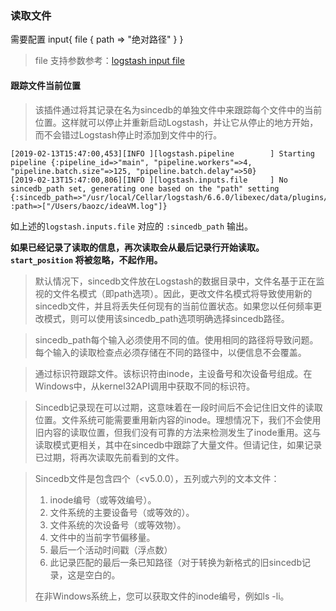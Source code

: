 ### 读取文件
需要配置
input{
    file {
        path => "绝对路径"
    }
}

> file 支持参数参考：[logstash input file](https://www.elastic.co/guide/en/logstash/current/plugins-inputs-file.html)

#### **跟踪文件当前位置**
> 该插件通过将其记录在名为sincedb的单独文件中来跟踪每个文件中的当前位置。这样就可以停止并重新启动Logstash，并让它从停止的地方开始，而不会错过Logstash停止时添加到文件中的行。
```
[2019-02-13T15:47:00,453][INFO ][logstash.pipeline        ] Starting pipeline {:pipeline_id=>"main", "pipeline.workers"=>4, "pipeline.batch.size"=>125, "pipeline.batch.delay"=>50}
[2019-02-13T15:47:00,806][INFO ][logstash.inputs.file     ] No sincedb_path set, generating one based on the "path" setting {:sincedb_path=>"/usr/local/Cellar/logstash/6.6.0/libexec/data/plugins/inputs/file/.sincedb_13a0824f3b332e9573407bb5b0c47ec6", :path=>["/Users/baozc/ideaVM.log"]}
```
如上述的`logstash.inputs.file` 对应的 `:sincedb_path` 输出。

**如果已经记录了读取的信息，再次读取会从最后记录行开始读取。`start_position` 将被忽略，不起作用。**

> 默认情况下，sincedb文件放在Logstash的数据目录中，文件名基于正在监视的文件名模式（即path选项）。因此，更改文件名模式将导致使用新的sincedb文件，并且将丢失任何现有的当前位置状态。如果您以任何频率更改模式，则可以使用该sincedb_path选项明确选择sincedb路径。

>sincedb_path每个输入必须使用不同的值。使用相同的路径将导致问题。每个输入的读取检查点必须存储在不同的路径中，以便信息不会覆盖。

>通过标识符跟踪文件。该标识符由inode，主设备号和次设备号组成。在Windows中，从kernel32API调用中获取不同的标识符。

>Sincedb记录现在可以过期，这意味着在一段时间后不会记住旧文件的读取位置。文件系统可能需要重用新内容的inode。理想情况下，我们不会使用旧内容的读取位置，但我们没有可靠的方法来检测发生了inode重用。这与读取模式更相关，其中在sincedb中跟踪了大量文件。但请记住，如果记录已过期，将再次读取先前看到的文件。

> Sincedb文件是包含四个（<v5.0.0），五列或六列的文本文件：
> 1. inode编号（或等效编号）。
> 2. 文件系统的主要设备号（或等效的）。
> 3. 文件系统的次设备号（或等效物）。
> 4. 文件中的当前字节偏移量。
> 5. 最后一个活动时间戳（浮点数）
> 6. 此记录匹配的最后一条已知路径（对于转换为新格式的旧sincedb记录，这是空白的。
>
> 在非Windows系统上，您可以获取文件的inode编号，例如ls -li。
